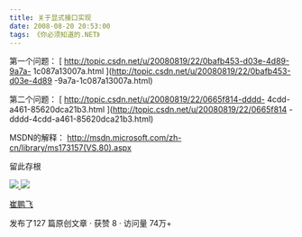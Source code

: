 ```yaml
---
title: 关于显式接口实现
date: 2008-08-20 20:53:00
tags: 《你必须知道的.NET》
---
```

第一个问题： [ http://topic.csdn.net/u/20080819/22/0bafb453-d03e-4d89-9a7a-
1c087a13007a.html ](http://topic.csdn.net/u/20080819/22/0bafb453-d03e-4d89
-9a7a-1c087a13007a.html)

第二个问题： [ http://topic.csdn.net/u/20080819/22/0665f814-dddd-
4cdd-a461-85620dca21b3.html ](http://topic.csdn.net/u/20080819/22/0665f814
-dddd-4cdd-a461-85620dca21b3.html)

MSDN的解释： [ http://msdn.microsoft.com/zh-cn/library/ms173157(VS.80).aspx
](http://msdn.microsoft.com/zh-cn/library/ms173157\(VS.80\).aspx)

留此存根



[ ![](https://profile.csdnimg.cn/5/2/5/3_cuipengfei1)
![](https://g.csdnimg.cn/static/user-reg-year/1x/11.png)
](https://blog.csdn.net/cuipengfei1)

[ 崔鹏飞 ](https://blog.csdn.net/cuipengfei1)

发布了127 篇原创文章  ·  获赞 8  ·  访问量 74万+

